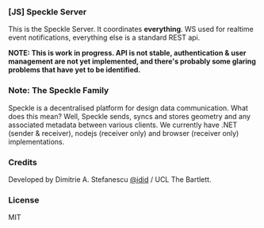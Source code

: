 ### [JS] Speckle Server
This is the Speckle Server. It coordinates **everything**. WS used for realtime event notifications, everything else is a standard REST api. 

**NOTE: This is work in progress. API is not stable, authentication & user management are not yet implemented, and there's probably some glaring problems that have yet to be identified.**

### Note: The Speckle Family
Speckle is a decentralised platform for design data communication. What does this mean? Well, Speckle sends, syncs and stores geometry and any associated metadata between various clients. We currently have .NET (sender & receiver), nodejs (receiver only) and browser (receiver only) implementations.

### Credits
Developed by Dimitrie A. Stefanescu [@idid](http://twitter.com/idid) / UCL The Bartlett.

### License 
MIT